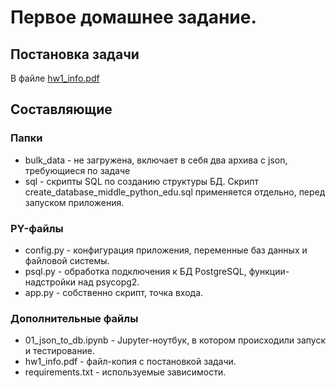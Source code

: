 # Первое домашнее задание.
## Постановка задачи
В файле [hw1_info.pdf](https://github.com/borodatsik/middle-python-edu/blob/main/01_json_to_db/hw1_info.pdf)

## Составляющие
### Папки
* bulk_data - не загружена, включает в себя два архива с json, требующиеся по задаче
* sql - скрипты SQL по созданию структуры БД. Скрипт create_database_middle_python_edu.sql применяется отдельно, перед запуском приложения.

### PY-файлы
* config.py - конфигурация приложения, переменные баз данных и файловой системы.
* psql.py - обработка подключения к БД PostgreSQL, функции-надстройки над psycopg2.
* app.py - собственно скрипт, точка входа.

### Дополнительные файлы
* 01_json_to_db.ipynb - Jupyter-ноутбук, в котором происходили запуск и тестирование.
* hw1_info.pdf - файл-копия с постановкой задачи.
* requirements.txt - используемые зависимости.